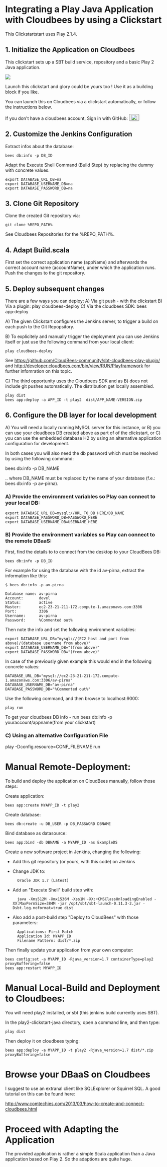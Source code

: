#  Integrating a Play Java Application with Cloudbees by using a Clickstart

This Clickstartstart uses Play 2.1.4.

## 1. Initialize the Application on Cloudbees

This clickstart sets up a SBT build service, repository and a basic Play 2 Java application.

<a href="https://grandcentral.cloudbees.com/?CB_clickstart=https://raw.github.com/stefanil/play2-java-clickstart/master/clickstart.json"><img src="https://d3ko533tu1ozfq.cloudfront.net/clickstart/deployInstantly.png"/></a>

Launch this clickstart and glory could be yours too ! Use it as a building block if you like.

You can launch this on Cloudbees via a clickstart automatically, or follow the instructions below. 

If you don't have a cloudbees account, Sign in with GitHub:
<button onClick="javascript:window.location='https://grandcentral.cloudbees.com/authenticate/start?provider=github&login_redirect=/';"><img src="https://grandcentral.cloudbees.com/images/github-icon_40.png" /></button>

## 2. Customize the Jenkins Configuration

Extract infos about the database:

    bees db:info -p DB_ID
    
Adapt the Execute Shell Command (Build Step) by replacing the dummy with concrete values.

    export DATABASE_URL_DB=na 
    export DATABASE_USERNAME_DB=na 
    export DATABASE_PASSWORD_DB=na

## 3. Clone Git Repository

Clone the created Git repository via:   

    git clone %REPO_PATH%
    
See Cloudbees Repositories for the %REPO_PATH%.

## 4. Adapt Build.scala

First set the correct application name (appName) and afterwards the correct account name (accountName), under which the application runs.
Push the changes to the git repository.

## 5. Deploy subsequent changes

There are a few ways you can deploy:
A) Via git push - with the clickstart
B) Via a plugin: play cloudbees-deploy
C) Via the cloudbees SDK: bees app:deploy

A) The given Clickstart configures the Jenkins server, to trigger a build on each push to the Git Repopsitory.

B) To explicitely and manually trigger the deployment you can use Jenkins itself or just use the following command from your local client:   

    play cloudbees-deploy

See https://github.com/CloudBees-community/sbt-cloudbees-play-plugin/ and http://developer.cloudbees.com/bin/view/RUN/Playframework for further infomration on this topic.

C) The third opportunity uses the Cloudbees SDK and as B) does not include git pushes automatically. The distribution get locally assembled.

    play dist
    bees app:deploy -a APP_ID -t play2  dist/APP_NAME-VERSION.zip

## 6. Configure the DB layer for local development

A) You will need a locally running MySQL server for this instance, or 
B) you can use your cloudbees DB created above as part of of the clickstart, or
C) you can use the embedded database H2 by using an alternative application configuration for development.

In both cases you will also need the db password which must be resolved by using the following command:

  bees db:info -p DB_NAME

.. where DB_NAME must be replaced by the name of your database (f.e.: bees db:info -p av-pirna).

### A) Provide the environment variables so Play can connect to your local DB: 
    
    export DATABASE_URL_DB=mysql://URL_TO_DB_HERE/DB_NAME
    export DATABASE_PASSWORD_DB=PASSWORD_HERE
    export DATABASE_USERNAME_DB=USERNAME_HERE

### B) Provide the environment variables so Play can connect to the remote DBaaS: 

First, find the details to to connect from the desktop to your CloudBees DB:

    bees db:info -p DB_ID

For example for using the database with the id av-pirna, extract the information like this:

    $ bees db:info -p av-pirna

    Database name: av-pirna
    Account:       devel
    Status:        active
    Master:        ec2-23-21-211-172.compute-1.amazonaws.com:3306
    Port:          3306
    Username:      av-pirna
    Password:      %Commented out%

Then note the info and set the following environment variables: 

    export DATABASE_URL_DB="mysql://(EC2 host and port from above)/(database username from above)"
    export DATABASE_USERNAME_DB="(from above)"
    export DATABASE_PASSWORD_DB="(from above)"

In case of the previously given example this would end in the following concrete values:

    DATABASE_URL_DB="mysql://ec2-23-21-211-172.compute-1.amazonaws.com:3306/av-pirna"
    DATABASE_USERNAME_DB="av-pirna"
    DATABASE_PASSWORD_DB="%Commented out%"

Use the following command, and then browse to localhost:9000:

    play run   
    
To get your cloudbees DB info - run bees db:info -p youraccount/appname(from your clickstart) 

### C) Using an alternative Configuration File

play -Dconfig.resource=CONF_FILENAME run


# Manual Remote-Deployment: 

To build and deploy the application on CloudBees manually, follow those steps:

Create application:

    bees app:create MYAPP_ID -t play2
    
Create database:

    bees db:create -u DB_USER -p DB_PASSWORD DBNAME

Bind database as datasource:

    bees app:bind -db DBNAME -a MYAPP_ID -as ExampleDS    


Create a new software project in Jenkins, changing the following:

* Add this git repository (or yours, with this code) on Jenkins
* Change JDK to:
    
        Oracle JDK 1.7 (Latest)
    
* Add an "Execute Shell" build step with:
    
        java -Xms512M -Xmx1536M -Xss1M -XX:+CMSClassUnloadingEnabled -XX:MaxPermSize=384M -jar /opt/sbt/sbt-launch-0.11.3-2.jar -Dsbt.log.noformat=true dist
    
* Also add a post-build step "Deploy to CloudBees" with those parameters:

        Applications: First Match
        Application Id: MYAPP_ID
        Filename Pattern: dist/*.zip
    
Then finally update your application from your own computer:
    
    bees config:set -a MYAPP_ID -Rjava_version=1.7 containerType=play2 proxyBuffering=false
    bees app:restart MYAPP_ID


# Manual Local-Build and Deployment to Cloudbees:

You will need play2 installed, or sbt (this jenkins build currently uses SBT).

In the play2-clickstart-java directory, open a command line, and then type:

    play dist

Then deploy it on cloudbees typing:

    bees app:deploy -a MYAPP_ID -t play2 -Rjava_version=1.7 dist/*.zip proxyBuffering=false

# Browse your DBaaS on Cloudbees

I suggest to use an extranal client like SQLExplorer or Squirrel SQL. A good tutorial on this can be found here:
 
http://www.comtechies.com/2013/03/how-to-create-and-connect-cloudbees.html

# Proceed with Adapting the Application

The provided application is rather a simple Scala application than a Java application based on Play 2. So the adaptions are quite huge.



